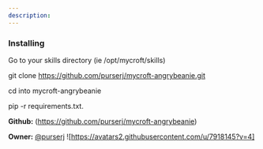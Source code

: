 ```yaml
---
description: 
---
```

### Installing

Go to your skills directory (ie /opt/mycroft/skills)

git clone https://github.com/purserj/mycroft-angrybeanie.git

cd into mycroft-angrybeanie

pip -r requirements.txt.

**Github:** (https://github.com/purserj/mycroft-angrybeanie)

**Owner:** [@purserj](https://github.com/purserj) ![https://avatars2.githubusercontent.com/u/7918145?v=4]

